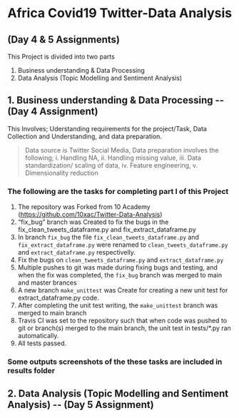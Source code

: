 # Africa Covid19 Twitter-Data Analysis

## (Day 4 & 5 Assignments)

This Project is divided into two parts
1. Business understanding & Data Processing
2. Data Analysis (Topic Modelling and Sentiment Analysis)

## 1. Business understanding & Data Processing -- (Day 4 Assignment)
This Involves; Uderstanding requirements for the project/Task, Data Collection and Understanding, and data preparation.
> Data source is Twitter Social Media,
> Data preparation involves the following; i. Handling NA, ii. Handling missing value, iii. Data standardization/ scaling of data, iv. Feature engineering, v. Dimensionality reduction

### The following are the tasks for completing part I of this Project

1. The repository was Forked from 10 Academy (https://github.com/10xac/Twitter-Data-Analysis)
2. “fix_bug” branch was Created to fix the bugs in the fix_clean_tweets_dataframe.py and fix_extract_dataframe.py 
3. In branch `fix_bug` the file `fix_clean_tweets_dataframe.py` and `fix_extract_dataframe.py` were renamed to `clean_tweets_dataframe.py` and `extract_dataframe.py` respectivelly.
4. Fix the bugs on `clean_tweets_dataframe.py` and `extract_dataframe.py` 
5. Multiple pushes to git was made during fixing bugs and testing, and when the fix was completed, the `fix_bug` branch was merged  to main and master brances
6. A new branch `make_unittest` was Create for creating a new unit test for extract_dataframe.py code.
7. After completing the unit test writing, the `make_unittest` branch was merged to main branch
8. Travis CI was set to the repository such that when code was pushed to git or branch(s) merged to the main branch, the unit test in tests/*.py ran automatically. 
9. All tests passed.

### Some outputs screenshots of the these tasks are included in results folder


## 2. Data Analysis (Topic Modelling and Sentiment Analysis) -- (Day 5 Assignment)
